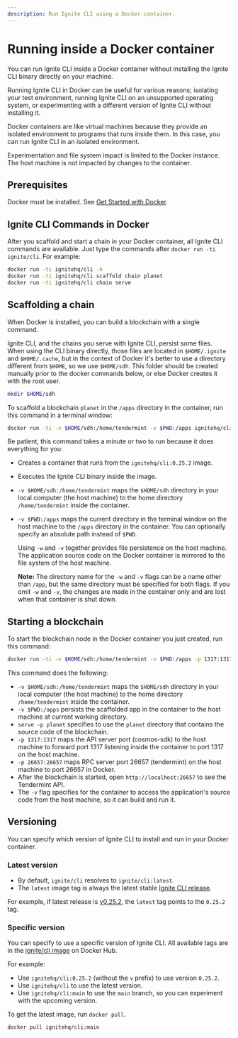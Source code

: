 ```yaml
---
description: Run Ignite CLI using a Docker container.
---
```


# Running inside a Docker container

You can run Ignite CLI inside a Docker container without installing the Ignite
CLI binary directly on your machine.

Running Ignite CLI in Docker can be useful for various reasons; isolating your
test environment, running Ignite CLI on an unsupported operating system, or
experimenting with a different version of Ignite CLI without installing it.

Docker containers are like virtual machines because they provide an isolated
environment to programs that runs inside them. In this case, you can run Ignite
CLI in an isolated environment.

Experimentation and file system impact is limited to the Docker instance. The
host machine is not impacted by changes to the container.

## Prerequisites

Docker must be installed. See [Get Started with
Docker](https://www.docker.com/get-started).

## Ignite CLI Commands in Docker

After you scaffold and start a chain in your Docker container, all Ignite CLI
commands are available. Just type the commands after `docker run -ti
ignite/cli`. For example:

```bash
docker run -ti ignitehq/cli -h
docker run -ti ignitehq/cli scaffold chain planet
docker run -ti ignitehq/cli chain serve
```

## Scaffolding a chain

When Docker is installed, you can build a blockchain with a single command.

Ignite CLI, and the chains you serve with Ignite CLI, persist some files. When
using the CLI binary directly, those files are located in `$HOME/.ignite` and
`$HOME/.cache`, but in the context of Docker it's better to use a directory
different from `$HOME`, so we use `$HOME/sdh`. This folder should be created
manually prior to the docker commands below, or else Docker creates it with the
root user.

```bash
mkdir $HOME/sdh
```

To scaffold a blockchain `planet` in the `/apps` directory in the container, run
this command in a terminal window:

```bash
docker run -ti -v $HOME/sdh:/home/tendermint -v $PWD:/apps ignitehq/cli:0.25.2 scaffold chain planet
```

Be patient, this command takes a minute or two to run because it does everything
for you:

- Creates a container that runs from the `ignitehq/cli:0.25.2` image.
- Executes the Ignite CLI binary inside the image.
- `-v $HOME/sdh:/home/tendermint` maps the `$HOME/sdh` directory in your local
  computer (the host machine) to the home directory `/home/tendermint` inside
  the container.
- `-v $PWD:/apps` maps the current directory in the terminal window on the host
  machine to the `/apps` directory in the container. You can optionally specify
  an absolute path instead of `$PWD`.

  Using `-w` and `-v` together provides file persistence on the host machine.
  The application source code on the Docker container is mirrored to the file
  system of the host machine.

  **Note:** The directory name for the `-w` and `-v` flags can be a name other
  than `/app`, but the same directory must be specified for both flags. If you
  omit `-w` and `-v`, the changes are made in the container only and are lost
  when that container is shut down.

## Starting a blockchain

To start the blockchain node in the Docker container you just created, run this
command:

```bash
docker run -ti -v $HOME/sdh:/home/tendermint -v $PWD:/apps -p 1317:1317 -p 26657:26657 ignitehq/cli:0.25.2 chain serve -p planet
```

This command does the following:

- `-v $HOME/sdh:/home/tendermint` maps the `$HOME/sdh` directory in your local
  computer (the host machine) to the home directory `/home/tendermint` inside
  the container.
- `-v $PWD:/apps` persists the scaffolded app in the container to the host
  machine at current working directory.
- `serve -p planet` specifies to use the `planet` directory that contains the
  source code of the blockchain.
- `-p 1317:1317` maps the API server port (cosmos-sdk) to the host machine to
  forward port 1317 listening inside the container to port 1317 on the host
  machine.
- `-p 26657:26657` maps RPC server port 26657 (tendermint) on the host machine
  to port 26657 in Docker.
- After the blockchain is started, open `http://localhost:26657` to see the
  Tendermint API.
- The `-v` flag specifies for the container to access the application's source
  code from the host machine, so it can build and run it.

## Versioning

You can specify which version of Ignite CLI to install and run in your Docker
container.

### Latest version

- By default, `ignite/cli` resolves to `ignite/cli:latest`.
- The `latest` image tag is always the latest stable [Ignite CLI
  release](https://github.com/ignite/cli/releases).

For example, if latest release is
[v0.25.2](https://github.com/ignite/cli/releases/tag/v0.25.2), the `latest` tag
points to the `0.25.2` tag.

### Specific version

You can specify to use a specific version of Ignite CLI. All available tags are
in the [ignite/cli
image](https://hub.docker.com/r/ignitehq/cli/tags?page=1&ordering=last_updated) on
Docker Hub.

For example:

- Use `ignitehq/cli:0.25.2` (without the `v` prefix) to use version `0.25.2`.
- Use `ignitehq/cli` to use the latest version.
- Use `ignitehq/cli:main` to use the `main` branch, so you can experiment with
  the upcoming version.

To get the latest image, run `docker pull`.

```bash
docker pull ignitehq/cli:main
```
